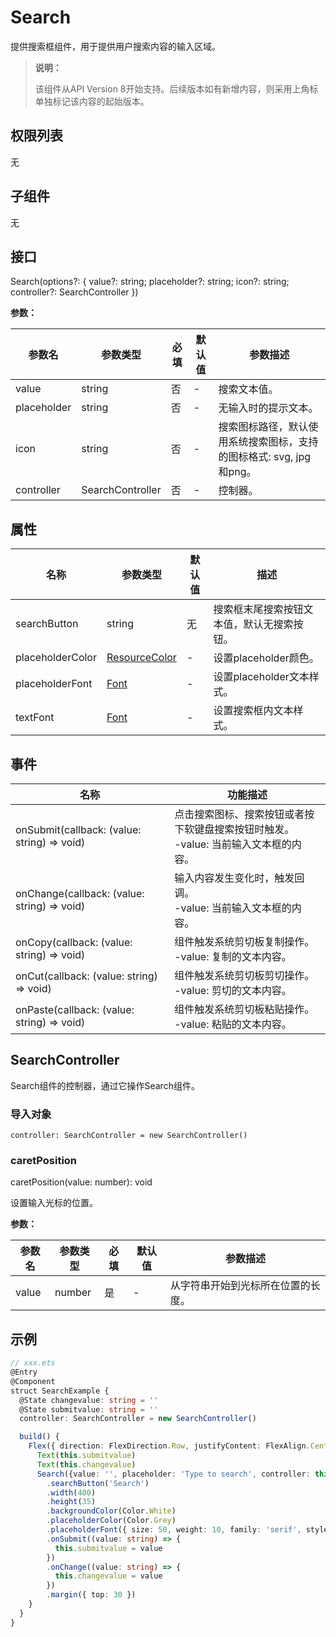 #  Search

提供搜索框组件，用于提供用户搜索内容的输入区域。

> **说明：** 
>
> 该组件从API Version 8开始支持。后续版本如有新增内容，则采用上角标单独标记该内容的起始版本。

## 权限列表

无

## 子组件

无

## 接口

Search(options?: { value?: string; placeholder?: string; icon?: string; controller?: SearchController })

**参数：**

| 参数名         | 参数类型             | 必填   | 默认值  | 参数描述                                     |
| ----------- | ---------------- | ---- | ---- | ---------------------------------------- |
| value       | string           | 否    | -    | 搜索文本值。                                   |
| placeholder | string           | 否    | -    | 无输入时的提示文本。                               |
| icon        | string           | 否    | -    | 搜索图标路径，默认使用系统搜索图标，支持的图标格式: svg, jpg和png。 |
| controller  | SearchController | 否    | -    | 控制器。                                     |

## 属性

| 名称             | 参数类型                                    | 默认值 | 描述                                       |
| ---------------- | ------------------------------------------- | ------ | ------------------------------------------ |
| searchButton     | string                                      | 无     | 搜索框末尾搜索按钮文本值，默认无搜索按钮。 |
| placeholderColor | [ResourceColor](ts-types.md#resourcecolor8) | -      | 设置placeholder颜色。                      |
| placeholderFont  | [Font](ts-types.md#font)                    | -      | 设置placeholder文本样式。                  |
| textFont         | [Font](ts-types.md#font)                    | -      | 设置搜索框内文本样式。                     |

## 事件

| 名称                                       | 功能描述                                     |
| ---------------------------------------- | ---------------------------------------- |
| onSubmit(callback: (value: string) => void) | 点击搜索图标、搜索按钮或者按下软键盘搜索按钮时触发。<br> -value: 当前输入文本框的内容。 |
| onChange(callback: (value: string) => void) | 输入内容发生变化时，触发回调。<br> -value: 当前输入文本框的内容。  |
| onCopy(callback: (value: string) => void) | 组件触发系统剪切板复制操作。<br> -value: 复制的文本内容。      |
| onCut(callback: (value: string) => void) | 组件触发系统剪切板剪切操作。<br> -value: 剪切的文本内容。      |
| onPaste(callback: (value: string) => void) | 组件触发系统剪切板粘贴操作。<br> -value: 粘贴的文本内容。      |

## SearchController

Search组件的控制器，通过它操作Search组件。

### 导入对象
```
controller: SearchController = new SearchController()
```
### caretPosition

caretPosition(value: number): void

设置输入光标的位置。

**参数：**

| 参数名   | 参数类型   | 必填   | 默认值  | 参数描述              |
| ----- | ------ | ---- | ---- | ----------------- |
| value | number | 是    | -    | 从字符串开始到光标所在位置的长度。 |


##  示例

```ts
// xxx.ets
@Entry
@Component
struct SearchExample {
  @State changevalue: string = ''
  @State submitvalue: string = ''
  controller: SearchController = new SearchController()

  build() {
    Flex({ direction: FlexDirection.Row, justifyContent: FlexAlign.Center, alignItems: ItemAlign.Center }) {
      Text(this.submitvalue)
      Text(this.changevalue)
      Search({value: '', placeholder: 'Type to search', controller: this.controller})
        .searchButton('Search')
        .width(400)
        .height(35)
        .backgroundColor(Color.White)
        .placeholderColor(Color.Grey)
        .placeholderFont({ size: 50, weight: 10, family: 'serif', style: FontStyle.Normal })
        .onSubmit((value: string) => {
          this.submitvalue = value
        })
        .onChange((value: string) => {
          this.changevalue = value
        })
        .margin({ top: 30 })
    }
  }
}
```
